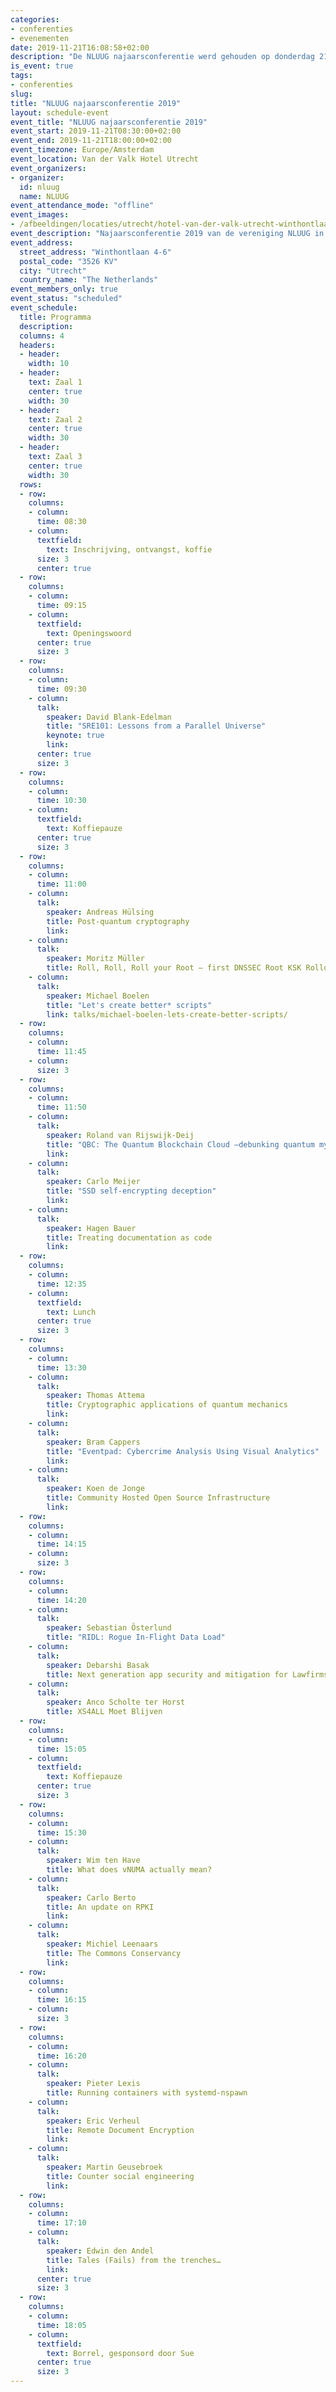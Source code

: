 ```yaml
---
categories:
- conferenties
- evenementen
date: 2019-11-21T16:08:58+02:00
description: "De NLUUG najaarsconferentie werd gehouden op donderdag 21 november 2019 in het Van der Valk Hotel Utrecht."
is_event: true
tags:
- conferenties
slug:
title: "NLUUG najaarsconferentie 2019"
layout: schedule-event
event_title: "NLUUG najaarsconferentie 2019"
event_start: 2019-11-21T08:30:00+02:00
event_end: 2019-11-21T18:00:00+02:00
event_timezone: Europe/Amsterdam
event_location: Van der Valk Hotel Utrecht
event_organizers:
- organizer:
  id: nluug
  name: NLUUG
event_attendance_mode: "offline"
event_images:
- /afbeeldingen/locaties/utrecht/hotel-van-der-valk-utrecht-winthontlaan.jpg
event_description: "Najaarsconferentie 2019 van de vereniging NLUUG in het Van der Valk Hotel te Utrecht"
event_address:
  street_address: "Winthontlaan 4-6"
  postal_code: "3526 KV"
  city: "Utrecht"
  country_name: "The Netherlands"
event_members_only: true
event_status: "scheduled"
event_schedule:
  title: Programma
  description: 
  columns: 4
  headers:
  - header:
    width: 10
  - header:
    text: Zaal 1
    center: true
    width: 30
  - header:
    text: Zaal 2
    center: true
    width: 30
  - header:
    text: Zaal 3
    center: true
    width: 30
  rows:
  - row:
    columns:
    - column:
      time: 08:30
    - column:
      textfield:
        text: Inschrijving, ontvangst, koffie
      size: 3
      center: true
  - row:
    columns:
    - column:
      time: 09:15
    - column:
      textfield:
        text: Openingswoord
      center: true
      size: 3
  - row:
    columns:
    - column:
      time: 09:30
    - column:
      talk:
        speaker: David Blank-Edelman
        title: "SRE101: Lessons from a Parallel Universe"
        keynote: true
        link: 
      center: true
      size: 3
  - row:
    columns:
    - column:
      time: 10:30
    - column:
      textfield:
        text: Koffiepauze
      center: true
      size: 3
  - row:
    columns:
    - column:
      time: 11:00
    - column:
      talk:
        speaker: Andreas Hülsing
        title: Post-quantum cryptography
        link: 
    - column:
      talk:
        speaker: Moritz Müller
        title: Roll, Roll, Roll your Root — first DNSSEC Root KSK Rollover
    - column:
      talk:
        speaker: Michael Boelen
        title: "Let's create better* scripts"
        link: talks/michael-boelen-lets-create-better-scripts/
  - row:
    columns:
    - column:
      time: 11:45
    - column:
      size: 3
  - row:
    columns:
    - column:
      time: 11:50
    - column:
      talk:
        speaker: Roland van Rijswijk-Deij
        title: "QBC: The Quantum Blockchain Cloud —debunking quantum myths and fables"
        link: 
    - column:
      talk:
        speaker: Carlo Meijer
        title: "SSD self-encrypting deception"
        link: 
    - column:
      talk:
        speaker: Hagen Bauer
        title: Treating documentation as code
        link: 
  - row:
    columns:
    - column:
      time: 12:35
    - column:
      textfield:
        text: Lunch
      center: true
      size: 3
  - row:
    columns:
    - column:
      time: 13:30
    - column:
      talk:
        speaker: Thomas Attema
        title: Cryptographic applications of quantum mechanics
        link: 
    - column:
      talk:
        speaker: Bram Cappers
        title: "Eventpad: Cybercrime Analysis Using Visual Analytics"
        link: 
    - column:
      talk:
        speaker: Koen de Jonge
        title: Community Hosted Open Source Infrastructure
        link: 
  - row:
    columns:
    - column:
      time: 14:15
    - column:
      size: 3
  - row:
    columns:
    - column:
      time: 14:20
    - column:
      talk:
        speaker: Sebastian Österlund
        title: "RIDL: Rogue In-Flight Data Load"
    - column:
      talk:
        speaker: Debarshi Basak
        title: Next generation app security and mitigation for Lawfirms
    - column:
      talk:
        speaker: Anco Scholte ter Horst
        title: XS4ALL Moet Blijven
  - row:
    columns:
    - column:
      time: 15:05
    - column:
      textfield:
        text: Koffiepauze
      center: true
      size: 3
  - row:
    columns:
    - column:
      time: 15:30
    - column:
      talk:
        speaker: Wim ten Have
        title: What does vNUMA actually mean?
    - column:
      talk:
        speaker: Carlo Berto
        title: An update on RPKI
        link: 
    - column:
      talk:
        speaker: Michiel Leenaars
        title: The Commons Conservancy
        link: 
  - row:
    columns:
    - column:
      time: 16:15
    - column:
      size: 3
  - row:
    columns:
    - column:
      time: 16:20
    - column:
      talk:
        speaker: Pieter Lexis
        title: Running containers with systemd-nspawn
    - column:
      talk:
        speaker: Eric Verheul
        title: Remote Document Encryption
        link: 
    - column:
      talk:
        speaker: Martin Geusebroek
        title: Counter social engineering
        link: 
  - row:
    columns:
    - column:
      time: 17:10
    - column:
      talk:
        speaker: Edwin den Andel
        title: Tales (Fails) from the trenches…
        link:
      center: true 
      size: 3
  - row:
    columns:
    - column:
      time: 18:05
    - column:
      textfield:
        text: Borrel, gesponsord door Sue
      center: true
      size: 3
---
```

